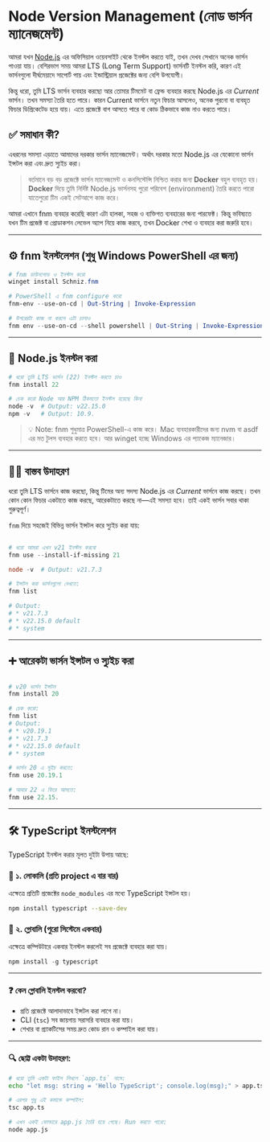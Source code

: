 # Node Version Management (নোড ভার্সন ম্যানেজমেন্ট)

আমরা যখন [Node.js](https://nodejs.org/) এর অফিসিয়াল ওয়েবসাইট থেকে ইনস্টল করতে যাই, তখন দেখব সেখানে অনেক ভার্সন পাওয়া যায়। বেশিরভাগ সময় আমরা LTS (Long Term Support) ভার্সনটি ইনস্টল করি, কারণ এই ভার্সনগুলো দীর্ঘমেয়াদে সাপোর্ট পায় এবং ইন্ডাস্ট্রিয়াল প্রজেক্টের জন্য বেশি উপযোগী।

কিন্তু ধরো, তুমি LTS ভার্সন ব্যবহার করছো আর তোমার টিমমেট বা ফ্রেন্ড ব্যবহার করছে Node.js এর _Current_ ভার্সন। তখন সমস্যা তৈরি হতে পারে। কারন Current ভার্সনে নতুন ফিচার আসলেও, অনেক পুরনো বা ব্যবহৃত ফিচার ডিপ্রিকেটেড হয়ে যায়। এতে প্রজেক্টে বাগ আসতে পারে বা কোড ঠিকভাবে কাজ নাও করতে পারে।

## ✅ সমাধান কী?

এধরনের সমস্যা এড়াতে আমাদের দরকার ভার্সন ম্যানেজমেন্ট। অর্থাৎ দরকার মতো Node.js এর যেকোনো ভার্সন ইন্সটল করা এবং দ্রুত স্যুইচ করা।

> বর্তমানে বড় বড় প্রজেক্টে ভার্সন ম্যানেজমেন্ট ও কনসিস্টেন্সি নিশ্চিত করার জন্য **Docker** বহুল ব্যবহৃত হয়। **Docker** দিয়ে তুমি নির্দিষ্ট Node.js ভার্সনসহ পুরো পরিবেশ (environment) তৈরি করতে পারো যাতেপুরো টিম একই সেটআপে কাজ করে।

আমরা এখানে fnm ব্যবহার করেছি কারণ এটা হালকা, সহজ ও ব্যক্তিগত ব্যবহারের জন্য পারফেক্ট। কিন্তু ভবিষ্যতে যখন টিম প্রজেক্ট বা প্রোডাকশন লেভেল অ্যাপ নিয়ে কাজ করবে, তখন Docker শেখা ও ব্যবহার করা জরুরি হবে।

---

## ⚙️ fnm ইনস্টলেশন (শুধু Windows PowerShell এর জন্য)

```powershell
# fnm ডাউনলোড ও ইনস্টল করো
winget install Schniz.fnm

# PowerShell এ fnm configure করো
fnm-env --use-on-cd | Out-String | Invoke-Expression

# উপরেরটা কাজ না করলে এটা চালাও
fnm env --use-on-cd --shell powershell | Out-String | Invoke-Expression
```

---

## 🚀 Node.js ইনস্টল করা

```powershell
# ধরো তুমি LTS ভার্সন (22) ইনস্টল করতে চাও
fnm install 22

# চেক করো Node আর NPM ঠিকমতো ইনস্টল হয়েছে কিনা
node -v  # Output: v22.15.0
npm -v   # Output: 10.9.
```

> 💡 Note: fnm শুধুমাত্র PowerShell-এ কাজ করে। Mac ব্যবহারকারীদের জন্য nvm বা asdf এর মত টুলস ব্যবহার করতে হবে। আর winget হচ্ছে Windows এর প্যাকেজ ম্যানেজার।

---

## 🧑‍💻 বাস্তব উদাহরণ

ধরো তুমি LTS ভার্সনে কাজ করছো, কিন্তু টিমের অন্য সদস্য Node.js এর _Current_ ভার্সনে কাজ করছে। তখন কোন কোন ফিচার একটাতে কাজ করছে, আরেকটাতে করছে না—এই সমস্যা হবে। তাই একই ভার্সন সবার থাকা গুরুত্বপূর্ণ।

`fnm` দিয়ে সহজেই বিভিন্ন ভার্সন ইন্সটল করে স্যুইচ করা যায়:

```powershell

# ধরো আমরা এখন v21 ইনস্টল করবো
fnm use --install-if-missing 21

node -v  # Output: v21.7.3

# ইন্সটল করা ভার্সনগুলো দেখতে:
fnm list

# Output:
# * v21.7.3
# * v22.15.0 default
# * system
```

---

## ➕ আরেকটা ভার্সন ইন্সটল ও স্যুইচ করা

```powershell

# v20 ভার্সন ইন্সটল
fnm install 20

# চেক করো:
fnm list
# Output:
# * v20.19.1
# * v21.7.3
# * v22.15.0 default
# * system

# ভার্সন 20 এ সুইচ করতে:
fnm use 20.19.1

# আবার 22 এ ফিরে আসতে:
fnm use 22.15.
```

---

## 🛠️ TypeScript ইনস্টলেশন

TypeScript ইনস্টল করার মূলত দুইটা উপায় আছে:

### 🔹 ১. লোকালি (প্রতি project এ বার বার)

এক্ষেত্রে প্রতিটি প্রজেক্টের `node_modules` এর মধ্যে TypeScript ইন্সটল হয়।

```bash
npm install typescript --save-dev
```

### 🔹 ২. গ্লোবালি (পুরো সিস্টেমে একবার)

এক্ষেত্রে কম্পিউটারে একবার ইনস্টল করলেই সব প্রজেক্টে ব্যবহার করা যায়।

```powershell
npm install -g typescript
```

---

### ❓ কেন গ্লোবালি ইনস্টল করবো?

- প্রতি প্রজেক্টে আলাদাভাবে ইন্সটল করা লাগে না।
- CLI (`tsc`) সব জায়গায় সরাসরি ব্যবহার করা যায়।
- শেখার বা প্র্যাকটিসের সময় দ্রুত কোড রান ও কম্পাইল করা যায়।

---

### 🔍 ছোট্ট একটা উদাহরণ:

```bash
# ধরো তুমি একটা ফাইল লিখলে `app.ts` নামে:
echo "let msg: string = 'Hello TypeScript'; console.log(msg);" > app.ts

# এরপর শুধু এই কমান্ডে কম্পাইল:
tsc app.ts

# এখন একই ফোল্ডারে app.js তৈরি হয়ে গেছে। Run করতে পারো:
node app.js
```
